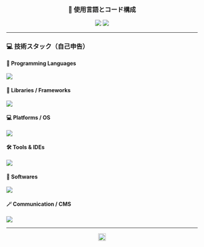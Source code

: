 <!-- 🧠 使用言語の割合とコードサイズ比率 -->
<h3 align="center">🧠 使用言語とコード構成</h3>

<p align="center">
  <!-- 言語の割合 -->
  <img src="https://github-profile-summary-cards.vercel.app/api/cards/repos-per-language?username=KKAWAI1998&theme=dracula" />
  <!-- コードサイズ比率 -->
  <img src="https://github-profile-summary-cards.vercel.app/api/cards/lines-of-code?username=KKAWAI1998&theme=dracula" />
</p>

---

<!-- 🛠 使用言語 & フレームワーク（SkillIcons形式） -->
### 💻 技術スタック（自己申告）

#### 🧠 Programming Languages
<p>
  <img src="https://skillicons.dev/icons?i=python,cpp,matlab,latex,html,css,js" />
</p>

#### 🧰 Libraries / Frameworks
<p>
  <img src="https://skillicons.dev/icons?i=flask,fastapi,django,react,vue,nodejs,express,bootstrap,tailwind" />
</p>

#### 💻 Platforms / OS
<p>
  <img src="https://skillicons.dev/icons?i=linux,windows,github,git" />
</p>

#### 🛠 Tools & IDEs
<p>
  <img src="https://skillicons.dev/icons?i=vscode,visualstudio,docker,figma,unity,arduino" />
</p>

#### 🧪 Softwares
<p>
  <img src="https://skillicons.dev/icons?i=blender,photoshop,aftereffects" />
</p>

#### 🪄 Communication / CMS
<p>
  <img src="https://skillicons.dev/icons?i=discord,slack,notion,wordpress" />
</p>

---

<!-- 👤 GitHub フォローボタン -->
<p align="center">
  <a href="https://github.com/KKAWAI1998">
    <img height="20" src="https://img.shields.io/github/followers/KKAWAI1998?label=Follow&logo=github&style=flat" />
  </a>
</p>
